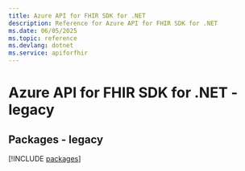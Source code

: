 ```yaml
---
title: Azure API for FHIR SDK for .NET
description: Reference for Azure API for FHIR SDK for .NET
ms.date: 06/05/2025
ms.topic: reference
ms.devlang: dotnet
ms.service: apiforfhir
---
```

# Azure API for FHIR SDK for .NET - legacy
## Packages - legacy
[!INCLUDE [packages](api-for-fhir-index.md)]